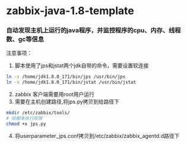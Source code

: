# zabbix-java-1.8-template

### 自动发现主机上运行的java程序，并监控程序的cpu、内存、线程数、gc等信息

注意事项：
1. 脚本使用了jps和jstat两个jdk自带的命令，需要设置软连接
```sh
ln -s /home/jdk1.8.0_171/bin/jps /usr/bin/jps
ln -s /home/jdk1.8.0_171/bin/jstat /usr/bin/jstat

```
2. zabbix 客户端需要用root用户运行
3. 需要在主机创建路径,将jps.py拷贝到给路径下
```sh
mkdir /etc/zabbix/tools/
# 给脚本执行权限
chmod +x jps.py
```
4. 将userparameter_jps.conf拷贝到/etc/zabbix/zabbix_agentd.d路径下
